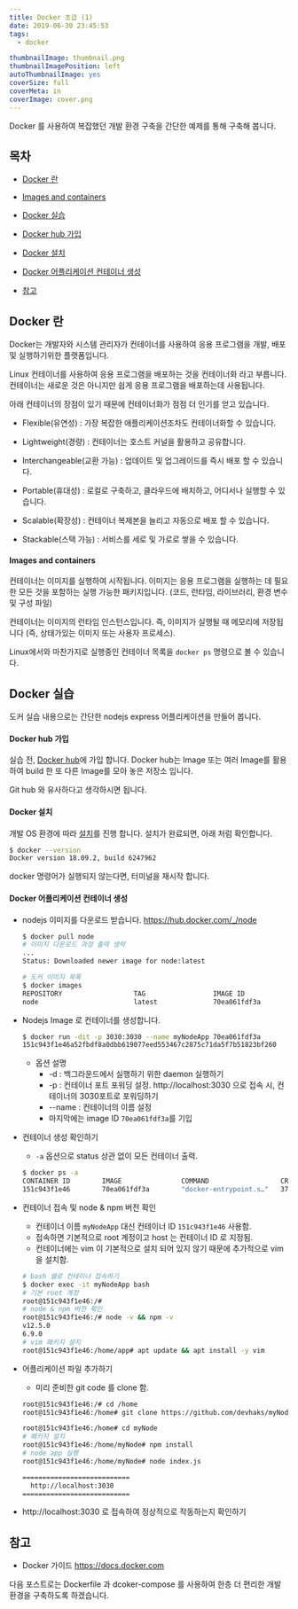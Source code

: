 ```yaml
---
title: Docker 초급 (1)
date: 2019-06-30 23:45:53
tags:
  - docker

thumbnailImage: thumbnail.png
thumbnailImagePosition: left
autoThumbnailImage: yes
coverSize: full
coverMeta: in
coverImage: cover.png
---
```


Docker 를 사용하여 복잡했던 개발 환경 구축을 간단한 예제를 통해 구축해 봅니다.

<!-- excerpt -->

## 목차


* [Docker 란](#Docker-란)

 * [Images and containers](#Images-and-containers)

* [Docker 실습](#Docker-실습)

 * [Docker hub 가입](#Docker-hub-가입)

 * [Docker 설치](#Docker-설치)

 * [Docker 어플리케이션 컨테이너 생성](#Docker-어플리케이션-컨테이너-생성)

* [참고](#참고)

## Docker 란

Docker는 개발자와 시스템 관리자가 컨테이너를 사용하여 응용 프로그램을 개발, 배포 및 실행하기위한 플랫폼입니다.

Linux 컨테이너를 사용하여 응용 프로그램을 배포하는 것을 컨테이너화 라고 부릅니다. 컨테이너는 새로운 것은 아니지만 쉽게 응용 프로그램을 배포하는데 사용됩니다.

아래 컨테이너의 장점이 있기 때문에 컨테이너화가 점점 더 인기를 얻고 있습니다.

- Flexible(유연성) : 가장 복잡한 애플리케이션조차도 컨테이너화할 수 있습니다.

- Lightweight(경량) : 컨테이너는 호스트 커널을 활용하고 공유합니다.

- Interchangeable(교환 가능) : 업데이트 및 업그레이드를 즉시 배포 할 수 있습니다.

- Portable(휴대성) : 로컬로 구축하고, 클라우드에 배치하고, 어디서나 실행할 수 있습니다.

- Scalable(확장성) : 컨테이너 복제본을 늘리고 자동으로 배포 할 수 있습니다.

- Stackable(스택 가능) : 서비스를 세로 및 가로로 쌓을 수 있습니다.

#### Images and containers

컨테이너는 이미지를 실행하여 시작됩니다. 이미지는 응용 프로그램을 실행하는 데 필요한 모든 것을 포함하는 실행 가능한 패키지입니다. (코드, 런타임, 라이브러리, 환경 변수 및 구성 파일)

컨테이너는 이미지의 런타임 인스턴스입니다. 즉, 이미지가 실행될 때 메모리에 저장됩니다 (즉, 상태가있는 이미지 또는 사용자 프로세스). 

Linux에서와 마찬가지로 실행중인 컨테이너 목록을 `docker ps` 명령으로 볼 수 있습니다.


## Docker 실습

도커 실습 내용으로는 간단한 nodejs express 어플리케이션을 만들어 봅니다.

#### Docker hub 가입

실습 전, [Docker hub](https://hub.docker.com)에 가입 합니다. Docker hub는 Image 또는 여러 Image를 활용하여 build 한 또 다른 Image를 모아 놓은 저장소 입니다. 

Git hub 와 유사하다고 생각하시면 됩니다.

#### Docker 설치 

개발 OS 환경에 따라 [설치](https://hub.docker.com/?overlay=onboarding)를 진행 합니다. 설치가 완료되면, 아래 처럼 확인합니다. 

  ```sh
  $ docker --version
  Docker version 18.09.2, build 6247962
  ```

docker 명령어가 실행되지 않는다면, 터미널을 재시작 합니다.

#### Docker 어플리케이션 컨테이너 생성

- nodejs 이미지를 다운로드 받습니다. https://hub.docker.com/_/node

  ```sh
  $ docker pull node
  # 이미지 다운로드 과정 출력 생략
  ... 
  Status: Downloaded newer image for node:latest

  # 도커 이미지 목록
  $ docker images 
  REPOSITORY                  TAG                 IMAGE ID            CREATED             SIZE
  node                        latest              70ea061fdf3a        39 hours ago        907MB
  ```

- Nodejs Image 로 컨테이너를 생성합니다.

  ```sh
  $ docker run -dit -p 3030:3030 --name myNodeApp 70ea061fdf3a
  151c943f1e46a52fbdf8a0dbb619077eed553467c2875c71da5f7b51823bf260
  ```

  - 옵션 설명
    - -d : 백그라운드에서 실행하기 위한 daemon 실행하기
    - -p : 컨테이너 포트 포워딩 설정. http://localhost:3030 으로 접속 시, 컨테이너의 3030포트로 포워딩하기
    - --name : 컨테이너의 이름 설정
    - 마지막에는 image ID `70ea061fdf3a`를 기입

- 컨테이너 생성 확인하기
  - `-a` 옵션으로 status 상관 없이 모든 컨테이너 출력.

  ```sh
  $ docker ps -a 
  CONTAINER ID        IMAGE               COMMAND                  CREATED             STATUS              PORTS                      NAMES
  151c943f1e46        70ea061fdf3a        "docker-entrypoint.s…"   37 seconds ago      Up 35 seconds       0.0.0.0:3030->3030/tcp       myNodeApp 
  ```

- 컨테이너 접속 및 node & npm 버전 확인
  - 컨테이너 이름 `myNodeApp` 대신 컨테이너 ID `151c943f1e46` 사용함.
  - 접속하면 기본적으로 root 계정이고 host 는 컨테이너 ID 로 지정됨. 
  - 컨테이너에는 vim 이 기본적으로 설치 되어 있지 않기 때문에 추가적으로 vim 을 설치함. 

  ```sh
  # bash 쉘로 컨테이너 접속하기
  $ docker exec -it myNodeApp bash 
  # 기본 root 계정
  root@151c943f1e46:/#
  # node & npm 버전 확인
  root@151c943f1e46:/# node -v && npm -v
  v12.5.0
  6.9.0
  # vim 패키지 설치
  root@151c943f1e46:/home/app# apt update && apt install -y vim
  ```

- 어플리케이션 파일 추가하기
  - 미리 준비한 git code 를 clone 함.

  ```sh
  root@151c943f1e46:/# cd /home 
  root@151c943f1e46:/home# git clone https://github.com/devhaks/myNode.git

  root@151c943f1e46:/home# cd myNode
  # 패키지 설치 
  root@151c943f1e46:/home/myNode# npm install
  # node app 실행
  root@151c943f1e46:/home/myNode# node index.js

  ===========================
    http://localhost:3030
  ===========================
  ```

- http://localhost:3030 로 접속하여 정상적으로 작동하는지 확인하기



## 참고
- Docker 가이드 https://docs.docker.com



다음 포스트로는 Dockerfile 과 dcoker-compose 를 사용하여 한층 더 편리한 개발 환경을 구축하도록 하겠습니다.

